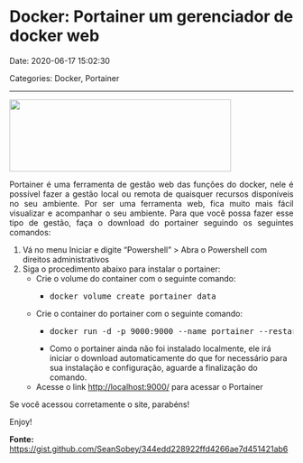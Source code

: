 # Docker: Portainer um gerenciador de docker web

Date: 2020-06-17 15:02:30

Categories: Docker, Portainer

---

<p><img loading="lazy" decoding="async" class="aligncenter size-full wp-image-1012" src="http://solucoesms.com.br/wp-content/uploads/2020/06/portainer.png" alt="" width="393" height="128" srcset="https://solucoesms.com.br/wp-content/uploads/2020/06/portainer.png 393w, https://solucoesms.com.br/wp-content/uploads/2020/06/portainer-300x98.png 300w" sizes="auto, (max-width: 393px) 100vw, 393px" /></p>
<p style="text-align: justify;">Portainer é uma ferramenta de gestão web das funções do docker, nele é possível fazer a gestão local ou remota de quaisquer recursos disponíveis no seu ambiente. Por ser uma ferramenta web, fica muito mais fácil visualizar e acompanhar o seu ambiente. Para que você possa fazer esse tipo de gestão, faça o download do portainer seguindo os seguintes comandos:</p>
<ol>
<li>Vá no menu Iniciar e digite &#8220;Powershell&#8221; &gt; Abra o Powershell com direitos administrativos</li>
<li>Siga o procedimento abaixo para instalar o portainer:
<ul>
<li>Crie o volume do container com o seguinte comando:
<ul>
<li>
<pre>docker volume create portainer_data</pre>
</li>
</ul>
</li>
<li>Crie o container do portainer com o seguinte comando:
<ul>
<li>
<pre>docker run -d -p 9000:9000 --name portainer --restart=always -v portainer_data:/data portainer/portainer --no-auth -H tcp://docker.for.win.localhost:2375</pre>
</li>
<li>Como o portainer ainda não foi instalado localmente, ele irá iniciar o download automaticamente do que for necessário para sua instalação e configuração, aguarde a finalização do comando.</li>
</ul>
</li>
<li>Acesse o link <a href="http://localhost:9000/">http://localhost:9000/</a> para acessar o Portainer</li>
</ul>
</li>
</ol>
<p>Se você acessou corretamente o site, parabéns!</p>
<p>Enjoy!</p>
<p><strong>Fonte:</strong> <a href="https://gist.github.com/SeanSobey/344edd228922ffd4266ae7d451421ab6">https://gist.github.com/SeanSobey/344edd228922ffd4266ae7d451421ab6</a></p>
